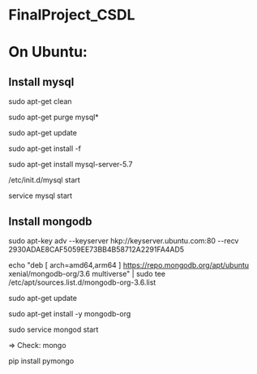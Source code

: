 # FinalProject_CSDL

# On Ubuntu:

## Install mysql

sudo apt-get clean

sudo apt-get purge mysql*

sudo apt-get update

sudo apt-get install -f

sudo apt-get install mysql-server-5.7

/etc/init.d/mysql start

service mysql start

## Install mongodb

sudo apt-key adv --keyserver hkp://keyserver.ubuntu.com:80 --recv 2930ADAE8CAF5059EE73BB4B58712A2291FA4AD5

echo "deb [ arch=amd64,arm64 ] https://repo.mongodb.org/apt/ubuntu xenial/mongodb-org/3.6 multiverse" | sudo tee /etc/apt/sources.list.d/mongodb-org-3.6.list

sudo apt-get update

sudo apt-get install -y mongodb-org

sudo service mongod start


=> Check: mongo

pip install pymongo

